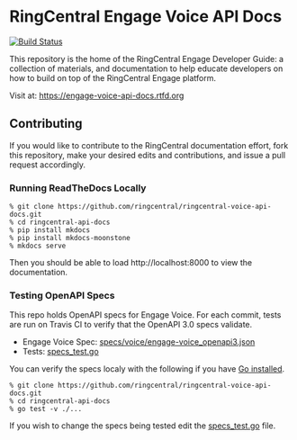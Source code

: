 # RingCentral Engage Voice API Docs

[![Build Status][build-status-svg]][build-status-link]

This repository is the home of the RingCentral Engage Developer Guide: a collection of materials, and documentation to help educate developers on how to build on top of the RingCentral Engage platform.

Visit at: https://engage-voice-api-docs.rtfd.org

## Contributing

If you would like to contribute to the RingCentral documentation effort, fork this repository, make your desired edits and contributions, and issue a pull request accordingly.

### Running ReadTheDocs Locally

```
% git clone https://github.com/ringcentral/ringcentral-voice-api-docs.git
% cd ringcentral-api-docs
% pip install mkdocs
% pip install mkdocs-moonstone
% mkdocs serve
```

Then you should be able to load http://localhost:8000 to view the documentation.

### Testing OpenAPI Specs

This repo holds OpenAPI specs for Engage Voice. For each commit, tests are run on Travis CI to verify that the OpenAPI 3.0 specs validate.

* Engage Voice Spec: [specs/voice/engage-voice_openapi3.json](specs/voice/engage-voice_openapi3.json)
* Tests: [specs_test.go](specs_test.go)

You can verify the specs localy with the following if you have [Go installed](https://golang.org/).

```
% git clone https://github.com/ringcentral/ringcentral-voice-api-docs.git
% cd ringcentral-api-docs
% go test -v ./...
```

If you wish to change the specs being tested edit the [specs_test.go](specs_test.go) file.

 [build-status-svg]: https://travis-ci.com/ringcentral/engage-voice-api-docs.svg?branch=master
 [build-status-link]: https://travis-ci.com/ringcentral/engage-voice-api-docs